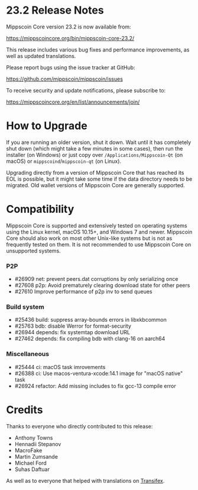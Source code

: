 23.2 Release Notes
==================

Mippscoin Core version 23.2 is now available from:

  <https://mippscoincore.org/bin/mippscoin-core-23.2/>

This release includes various bug fixes and performance
improvements, as well as updated translations.

Please report bugs using the issue tracker at GitHub:

  <https://github.com/mippscoin/mippscoin/issues>

To receive security and update notifications, please subscribe to:

  <https://mippscoincore.org/en/list/announcements/join/>

How to Upgrade
==============

If you are running an older version, shut it down. Wait until it has completely
shut down (which might take a few minutes in some cases), then run the
installer (on Windows) or just copy over `/Applications/Mippscoin-Qt` (on macOS)
or `mippscoind`/`mippscoin-qt` (on Linux).

Upgrading directly from a version of Mippscoin Core that has reached its EOL is
possible, but it might take some time if the data directory needs to be migrated. Old
wallet versions of Mippscoin Core are generally supported.

Compatibility
==============

Mippscoin Core is supported and extensively tested on operating systems
using the Linux kernel, macOS 10.15+, and Windows 7 and newer.  Mippscoin
Core should also work on most other Unix-like systems but is not as
frequently tested on them.  It is not recommended to use Mippscoin Core on
unsupported systems.

### P2P

- #26909 net: prevent peers.dat corruptions by only serializing once
- #27608 p2p: Avoid prematurely clearing download state for other peers
- #27610 Improve performance of p2p inv to send queues

### Build system

- #25436 build: suppress array-bounds errors in libxkbcommon
- #25763 bdb: disable Werror for format-security
- #26944 depends: fix systemtap download URL
- #27462 depends: fix compiling bdb with clang-16 on aarch64

### Miscellaneous

- #25444 ci: macOS task imrovements
- #26388 ci: Use macos-ventura-xcode:14.1 image for "macOS native" task
- #26924 refactor: Add missing includes to fix gcc-13 compile error

Credits
=======

Thanks to everyone who directly contributed to this release:

- Anthony Towns
- Hennadii Stepanov
- MacroFake
- Martin Zumsande
- Michael Ford
- Suhas Daftuar

As well as to everyone that helped with translations on
[Transifex](https://www.transifex.com/mippscoin/mippscoin/).